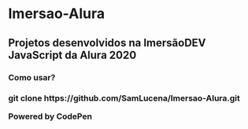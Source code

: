 # Imersao-Alura
<h2>Projetos desenvolvidos na ImersãoDEV JavaScript da Alura 2020</h2>


<h3>Como usar?<h3> 
<p>git clone https://github.com/SamLucena/Imersao-Alura.git<p>

  
Powered by CodePen
